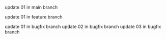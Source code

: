 update 01 in main branch

update 01 in feature branch

update 01 in bugfix branch
update 02 in bugfix branch
update 03 in bugfix branch
